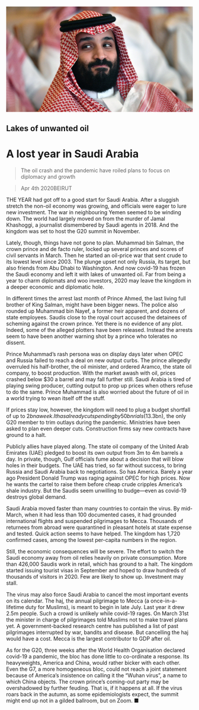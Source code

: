 ![](./images/20200404_MAP501.jpg)

## Lakes of unwanted oil

# A lost year in Saudi Arabia

> The oil crash and the pandemic have roiled plans to focus on diplomacy and growth

> Apr 4th 2020BEIRUT

THE YEAR had got off to a good start for Saudi Arabia. After a sluggish stretch the non-oil economy was growing, and officials were eager to lure new investment. The war in neighbouring Yemen seemed to be winding down. The world had largely moved on from the murder of Jamal Khashoggi, a journalist dismembered by Saudi agents in 2018. And the kingdom was set to host the G20 summit in November.

Lately, though, things have not gone to plan. Muhammad bin Salman, the crown prince and de facto ruler, locked up several princes and scores of civil servants in March. Then he started an oil-price war that sent crude to its lowest level since 2003. The plunge upset not only Russia, its target, but also friends from Abu Dhabi to Washington. And now covid-19 has frozen the Saudi economy and left it with lakes of unwanted oil. Far from being a year to charm diplomats and woo investors, 2020 may leave the kingdom in a deeper economic and diplomatic hole.

In different times the arrest last month of Prince Ahmed, the last living full brother of King Salman, might have been bigger news. The police also rounded up Muhammad bin Nayef, a former heir apparent, and dozens of state employees. Saudis close to the royal court accused the detainees of scheming against the crown prince. Yet there is no evidence of any plot. Indeed, some of the alleged plotters have been released. Instead the arrests seem to have been another warning shot by a prince who tolerates no dissent.

Prince Muhammad’s rash persona was on display days later when OPEC and Russia failed to reach a deal on new output curbs. The prince allegedly overruled his half-brother, the oil minister, and ordered Aramco, the state oil company, to boost production. With the market awash with oil, prices crashed below $30 a barrel and may fall further still. Saudi Arabia is tired of playing swing producer, cutting output to prop up prices when others refuse to do the same. Prince Muhammad is also worried about the future of oil in a world trying to wean itself off the stuff.

If prices stay low, however, the kingdom will need to plug a budget shortfall of up to $2bn a week. It has already cut spending by 50bn rials ($13.3bn), the only G20 member to trim outlays during the pandemic. Ministries have been asked to plan even deeper cuts. Construction firms say new contracts have ground to a halt.

Publicly allies have played along. The state oil company of the United Arab Emirates (UAE) pledged to boost its own output from 3m to 4m barrels a day. In private, though, Gulf officials fume about a decision that will blow holes in their budgets. The UAE has tried, so far without success, to bring Russia and Saudi Arabia back to negotiations. So has America. Barely a year ago President Donald Trump was raging against OPEC for high prices. Now he wants the cartel to raise them before cheap crude cripples America’s shale industry. But the Saudis seem unwilling to budge—even as covid-19 destroys global demand.

Saudi Arabia moved faster than many countries to contain the virus. By mid-March, when it had less than 100 documented cases, it had grounded international flights and suspended pilgrimages to Mecca. Thousands of returnees from abroad were quarantined in pleasant hotels at state expense and tested. Quick action seems to have helped. The kingdom has 1,720 confirmed cases, among the lowest per-capita numbers in the region.

Still, the economic consequences will be severe. The effort to switch the Saudi economy away from oil relies heavily on private consumption. More than 426,000 Saudis work in retail, which has ground to a halt. The kingdom started issuing tourist visas in September and hoped to draw hundreds of thousands of visitors in 2020. Few are likely to show up. Investment may stall.

The virus may also force Saudi Arabia to cancel the most important events on its calendar. The haj, the annual pilgrimage to Mecca (a once-in-a-lifetime duty for Muslims), is meant to begin in late July. Last year it drew 2.5m people. Such a crowd is unlikely while covid-19 rages. On March 31st the minister in charge of pilgrimages told Muslims not to make travel plans yet. A government-backed research centre has published a list of past pilgrimages interrupted by war, bandits and disease. But cancelling the haj would have a cost. Mecca is the largest contributor to GDP after oil.

As for the G20, three weeks after the World Health Organisation declared covid-19 a pandemic, the bloc has done little to co-ordinate a response. Its heavyweights, America and China, would rather bicker with each other. Even the G7, a more homogeneous bloc, could not reach a joint statement because of America’s insistence on calling it the “Wuhan virus”, a name to which China objects. The crown prince’s coming-out party may be overshadowed by further feuding. That is, if it happens at all. If the virus roars back in the autumn, as some epidemiologists expect, the summit might end up not in a gilded ballroom, but on Zoom. ■